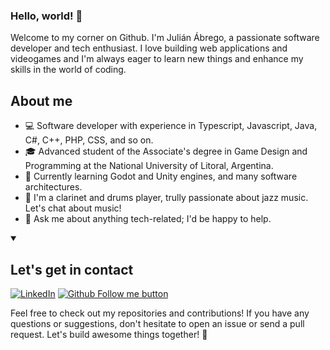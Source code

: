 ### Hello, world! 👋

<!--
**julabrego/julabrego** is a ✨ _special_ ✨ repository because its `README.md` (this file) appears on your GitHub profile.
-->

Welcome to my corner on Github. I'm Julián Ábrego, a passionate software developer and tech enthusiast. I love building web applications and videogames and I'm always eager to learn new things and enhance my skills in the world of coding.

## About me

- 💻 Software developer with experience in Typescript, Javascript, Java, C#, C++, PHP, CSS, and so on.
- 🎓 Advanced student of the Associate's degree in Game Design and Programming at the National University of Litoral, Argentina.
- 🌱 Currently learning Godot and Unity engines, and many software architectures.
- 🎷 I'm a clarinet and drums player, trully passionate about jazz music. Let's chat about music!
- 💬 Ask me about anything tech-related; I'd be happy to help.

<details open> 
  <summary><h2>Let's get in contact</h2></summary>
  <a href="https://linkedin.com/in/julian-abrego"><img alt="LinkedIn" src="https://img.shields.io/badge/julabrego-0077B5?logo=linkedin&logoColor=white"/></a>
  <a href="https://linkedin.com/in/julian-abrego"><img alt="Github Follow me button" src="https://img.shields.io/github/followers/julabrego.svg?style=social&label=Follow&maxAge=2592000"/></a>
</details>

Feel free to check out my repositories and contributions! If you have any questions or suggestions, don't hesitate to open an issue or send a pull request. Let's build awesome things together! 🚀
